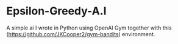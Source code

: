 # Epsilon-Greedy-A.I
A simple ai I wrote in Python using OpenAI Gym together with this (https://github.com/JKCooper2/gym-bandits) environment.
